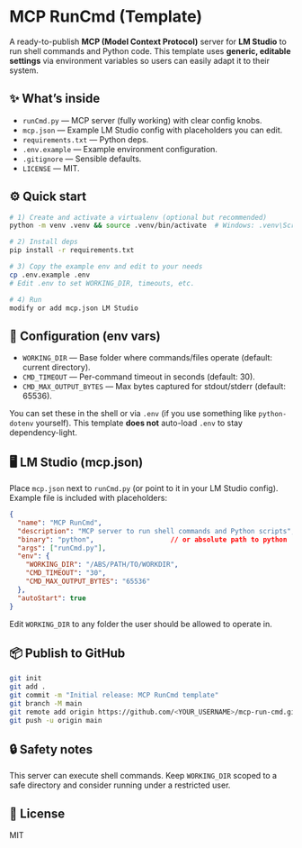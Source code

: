 
# MCP RunCmd (Template)

A ready-to-publish **MCP (Model Context Protocol)** server for **LM Studio** to run shell commands and Python code.
This template uses **generic, editable settings** via environment variables so users can easily adapt it to their system.

## ✨ What’s inside
- `runCmd.py` — MCP server (fully working) with clear config knobs.
- `mcp.json` — Example LM Studio config with placeholders you can edit.
- `requirements.txt` — Python deps.
- `.env.example` — Example environment configuration.
- `.gitignore` — Sensible defaults.
- `LICENSE` — MIT.

## ⚙️ Quick start
```bash
# 1) Create and activate a virtualenv (optional but recommended)
python -m venv .venv && source .venv/bin/activate  # Windows: .venv\Scripts\activate

# 2) Install deps
pip install -r requirements.txt

# 3) Copy the example env and edit to your needs
cp .env.example .env
# Edit .env to set WORKING_DIR, timeouts, etc.

# 4) Run
modify or add mcp.json LM Studio
```

## 🔩 Configuration (env vars)
- `WORKING_DIR` — Base folder where commands/files operate (default: current directory).
- `CMD_TIMEOUT` — Per-command timeout in seconds (default: 30).
- `CMD_MAX_OUTPUT_BYTES` — Max bytes captured for stdout/stderr (default: 65536).

You can set these in the shell or via `.env` (if you use something like `python-dotenv` yourself). This template **does not** auto-load `.env` to stay dependency-light.

## 🖥️ LM Studio (mcp.json)
Place `mcp.json` next to `runCmd.py` (or point to it in your LM Studio config). Example file is included with placeholders:
```json
{
  "name": "MCP RunCmd",
  "description": "MCP server to run shell commands and Python scripts",
  "binary": "python",                   // or absolute path to python
  "args": ["runCmd.py"],
  "env": {
    "WORKING_DIR": "/ABS/PATH/TO/WORKDIR",
    "CMD_TIMEOUT": "30",
    "CMD_MAX_OUTPUT_BYTES": "65536"
  },
  "autoStart": true
}
```
Edit `WORKING_DIR` to any folder the user should be allowed to operate in.

## 📦 Publish to GitHub
```bash
git init
git add .
git commit -m "Initial release: MCP RunCmd template"
git branch -M main
git remote add origin https://github.com/<YOUR_USERNAME>/mcp-run-cmd.git
git push -u origin main
```

## 🔒 Safety notes
This server can execute shell commands. Keep `WORKING_DIR` scoped to a safe directory and consider running under a restricted user.

## 📜 License
MIT
